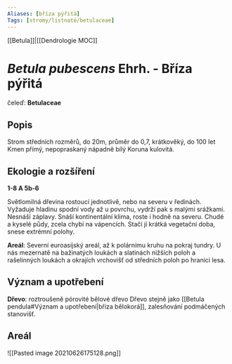 ```yaml
---
Aliases: [bříza pýřitá]
Tags: [stromy/listnaté/betulaceae]
---
```

[[Betula]]|[[Dendrologie MOC]]


# *Betula pubescens* Ehrh. - Bříza pýřitá

čeleď: **Betulaceae**

## Popis
Strom středních rozměrů, do 20m, průměr do 0,7, krátkověký, do 100 let
Kmen přímý, nepopraskaný nápadně bílý
Koruna kulovitá.

## Ekologie a rozšíření
**1-8 A 5b-6**

Světlomilná dřevina rostoucí jednotlivě, nebo na severu v ředinách.
Vyžaduje hladinu spodní vody až u povrchu, vydrží pak s malými srážkami. Nesnáší záplavy.
Snáší kontinentální klima, roste i hodně na severu. 
Chudé a kyselé půdy, zcela chybí na vápencích. Stačí jí krátká vegetační doba, snese extrémní polohy.

**Areál**: Severní euroasijský areál, až k polárnímu kruhu na pokraj tundry.
U nás mezernatě na bažinatých loukách a slatinách nižších poloh a rašelinných loukách a okrajích vrchovišť od středních poloh po hranici lesa.

## Význam a upotřebení
**Dřevo**: roztroušeně pórovité bělové dřevo
Dřevo stejně jako [[Betula pendula#Význam a upotřebení|bříza bělokorá]], zalesňování podmáčených stanovišť.

## Areál

![[Pasted image 20210626175128.png]]
